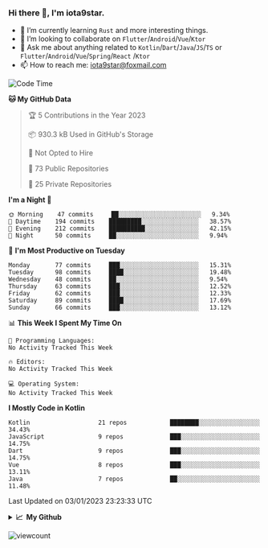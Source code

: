 ### Hi there 👋, I'm iota9star.

- 🌱 I’m currently learning `Rust` and more interesting things.
- 👯 I’m looking to collaborate on `Flutter`/`Android`/`Vue`/`Ktor`
- 💬 Ask me about anything related to `Kotlin`/`Dart`/`Java`/`JS`/`TS` or `Flutter`/`Android`/`Vue`/`Spring`/`React`
  /`Ktor`
- 📫 How to reach me: [iota9star@foxmail.com](iota9star@foxmail.com)



<!--START_SECTION:waka-->
![Code Time](http://img.shields.io/badge/Code%20Time-3%2C090%20hrs%2054%20mins-blue)

**🐱 My GitHub Data** 

> 🏆 5 Contributions in the Year 2023
 > 
> 📦 930.3 kB Used in GitHub's Storage 
 > 
> 🚫 Not Opted to Hire
 > 
> 📜 73 Public Repositories 
 > 
> 🔑 25 Private Repositories  
 > 
**I'm a Night 🦉** 

```text
🌞 Morning    47 commits     ██░░░░░░░░░░░░░░░░░░░░░░░   9.34% 
🌆 Daytime    194 commits    █████████░░░░░░░░░░░░░░░░   38.57% 
🌃 Evening    212 commits    ██████████░░░░░░░░░░░░░░░   42.15% 
🌙 Night      50 commits     ██░░░░░░░░░░░░░░░░░░░░░░░   9.94%

```
📅 **I'm Most Productive on Tuesday** 

```text
Monday       77 commits     ███░░░░░░░░░░░░░░░░░░░░░░   15.31% 
Tuesday      98 commits     ████░░░░░░░░░░░░░░░░░░░░░   19.48% 
Wednesday    48 commits     ██░░░░░░░░░░░░░░░░░░░░░░░   9.54% 
Thursday     63 commits     ███░░░░░░░░░░░░░░░░░░░░░░   12.52% 
Friday       62 commits     ███░░░░░░░░░░░░░░░░░░░░░░   12.33% 
Saturday     89 commits     ████░░░░░░░░░░░░░░░░░░░░░   17.69% 
Sunday       66 commits     ███░░░░░░░░░░░░░░░░░░░░░░   13.12%

```


📊 **This Week I Spent My Time On** 

```text
💬 Programming Languages: 
No Activity Tracked This Week

🔥 Editors: 
No Activity Tracked This Week

💻 Operating System: 
No Activity Tracked This Week

```

**I Mostly Code in Kotlin** 

```text
Kotlin                   21 repos            ████████░░░░░░░░░░░░░░░░░   34.43% 
JavaScript               9 repos             ███░░░░░░░░░░░░░░░░░░░░░░   14.75% 
Dart                     9 repos             ███░░░░░░░░░░░░░░░░░░░░░░   14.75% 
Vue                      8 repos             ███░░░░░░░░░░░░░░░░░░░░░░   13.11% 
Java                     7 repos             ██░░░░░░░░░░░░░░░░░░░░░░░   11.48%

```



 Last Updated on 03/01/2023 23:23:33 UTC
<!--END_SECTION:waka-->

<details>
  <summary><b>📈&nbsp;&nbsp;My Github</b></summary>
  <br>
  <img src='https://github-profile-trophy.vercel.app/?username=iota9star'>
  <img src='https://bad-apple-github-readme.vercel.app/api?show_bg=1&username=iota9star&hide_title=true'>
  <img src='http://cr-skills-chart-widget.azurewebsites.net/api/api?username=iota9star'>
</details>


![viewcount](https://count.getloli.com/get/@iota9star?theme=rule34)
